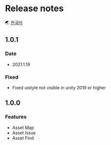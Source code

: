 # Release notes

🌏 [한국어](ReleaseNotes.md)

## 1.0.1

### Date

* 2021.1.19

### Fixed

* Fixed uistyle not visible in unity 2019 or higher

## 1.0.0

### Features

* Asset Map
* Asset Issue
* Asset Find
